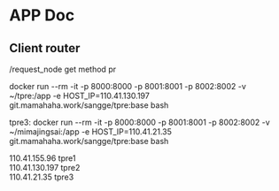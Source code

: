 # APP Doc

## Client router

/request_node
get method
pr  


docker run --rm -it -p 8000:8000 -p 8001:8001 -p 8002:8002 -v ~/tpre:/app -e HOST_IP=110.41.130.197 git.mamahaha.work/sangge/tpre:base bash  


tpre3: docker run --rm -it -p 8000:8000 -p 8001:8001 -p 8002:8002 -v ~/mimajingsai:/app -e HOST_IP=110.41.21.35 git.mamahaha.work/sangge/tpre:base bash


110.41.155.96 tpre1  
110.41.130.197 tpre2  
110.41.21.35 tpre3  